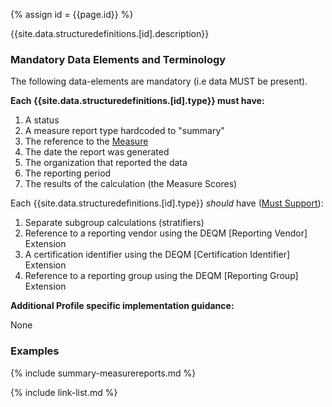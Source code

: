 
{% assign id = {{page.id}} %}


{{site.data.structuredefinitions.[id].description}}

### Mandatory Data Elements and Terminology

The following data-elements are mandatory (i.e data MUST be present).

**Each {{site.data.structuredefinitions.[id].type}} must have:**

1. A status
1. A measure report type hardcoded to "summary"
1. The reference to the [Measure]({{site.data.fhir.path}}measure.html)
1. The date the report was generated
1. The organization that reported the data
1. The reporting period
1. The results of the calculation (the Measure Scores)

Each {{site.data.structuredefinitions.[id].type}} *should* have ([Must Support](guidance.html#must-support)):

1. Separate subgroup calculations (stratifiers)
1. Reference to a reporting vendor using the DEQM [Reporting Vendor] Extension
1. A certification identifier using the DEQM [Certification Identifier] Extension
1. Reference to a reporting group using the DEQM [Reporting Group] Extension

**Additional Profile specific implementation guidance:**

None

### Examples

{% include summary-measurereports.md %}

{% include link-list.md %}
